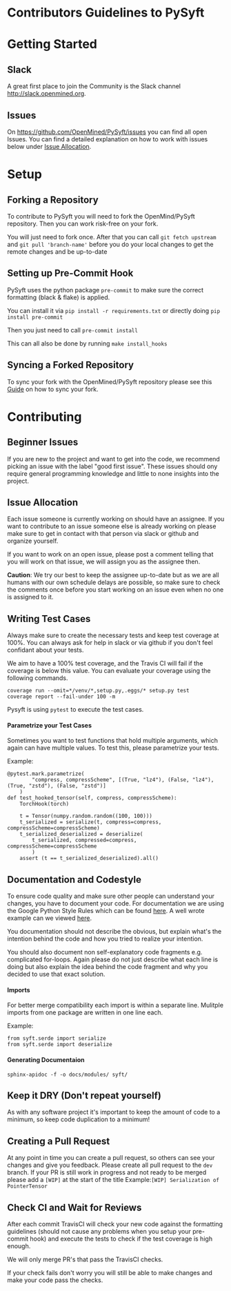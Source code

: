 # Contributors Guidelines to PySyft

# Getting Started

## Slack
A great first place to join the Community is the Slack channel http://slack.openmined.org.

## Issues
On https://github.com/OpenMined/PySyft/issues you can find all open Issues. You can find a detailed explanation on how to work with issues below under [Issue Allocation](#Issue-Allocation).


# Setup

## Forking a Repository
To contribute to PySyft you will need to fork the OpenMind/PySyft repository.
Then you can work risk-free on your fork.

You will just need to fork once. After that you can call `git fetch upstream` and `git pull 'branch-name'` before you do your local changes to get the remote changes and be up-to-date


## Setting up Pre-Commit Hook
PySyft uses the python package `pre-commit` to make sure the correct formatting (black & flake) is applied.

You can install it via `pip install -r requirements.txt` or directly doing `pip install pre-commit`

Then you just need to call `pre-commit install`

This can all also be done by running `make install_hooks`

## Syncing a Forked Repository
To sync your fork with the OpenMined/PySyft repository please see this [Guide](https://help.github.com/articles/syncing-a-fork/) on how to sync your fork.

# Contributing

## Beginner Issues
If you are new to the project and want to get into the code, we recommend picking an issue with the label "good first issue". These issues should ony require general programming knowledge and little to none insights into the project.

## Issue Allocation
Each issue someone is currently working on should have an assignee. If you want to contribute to an issue someone else is already working on please make sure to get in contact with that person via slack or github and organize yourself.

If you want to work on an open issue, please post a comment telling that you will work on that issue, we will assign you as the assignee then.

**Caution**: We try our best to keep the assignee up-to-date but as we are all humans with our own schedule delays are possible, so make sure to check the comments once before you start working on an issue even when no one is assigned to it.


## Writing Test Cases
Always make sure to create the necessary tests and keep test coverage at 100%. You can always ask for help in slack or via github if you don't feel confidant about your tests.

We aim to have a 100% test coverage, and the Travis CI will fail if the coverage is below this value. You can evaluate your coverage using the following commands.
```
coverage run --omit=*/venv/*,setup.py,.eggs/* setup.py test
coverage report --fail-under 100 -m
```

Pysyft is using `pytest` to execute the test cases.

#### Parametrize your Test Cases
Sometimes you want to test functions that hold multiple arguments, which again can have multiple values. To test this, please parametrize your tests.

Example:
```
@pytest.mark.parametrize(
        "compress, compressScheme", [(True, "lz4"), (False, "lz4"), (True, "zstd"), (False, "zstd")]
    )
def test_hooked_tensor(self, compress, compressScheme):
    TorchHook(torch)

    t = Tensor(numpy.random.random((100, 100)))
    t_serialized = serialize(t, compress=compress, compressScheme=compressScheme)
    t_serialized_deserialized = deserialize(
        t_serialized, compressed=compress, compressScheme=compressScheme
        )
    assert (t == t_serialized_deserialized).all()
```

## Documentation and Codestyle
To ensure code quality and make sure other people can understand your changes, you have to document your code. For documentation we are using the Google Python Style Rules which can be found [here](https://github.com/google/styleguide/blob/gh-pages/pyguide.md). A well wrote example can we viewed [here](https://sphinxcontrib-napoleon.readthedocs.io/en/latest/example_google.html).

You documentation should not describe the obvious, but explain what's the intention behind the code and how you tried to realize your intention.

You should also document non self-explanatory code fragments e.g. complicated for-loops. Again please do not just describe what each line is doing but also explain the idea behind the code fragment and why you decided to use that exact solution.

#### Imports
For better merge compatibility each import is within a separate line. Mulitple imports from one package are written in one line each.

Example:
```
from syft.serde import serialize
from syft.serde import deserialize
```

#### Generating Documentaion
```
sphinx-apidoc -f -o docs/modules/ syft/
```

## Keep it DRY (Don't repeat yourself)
As with any software project it's important to keep the amount of code to a minimum, so keep code duplication to a minimum!


## Creating a Pull Request
At any point in time you can create a pull request, so others can see your changes and give you feedback.
Please create all pull request to the `dev` branch.
If your PR is still work in progress and not ready to be merged please add a `[WIP]` at the start of the title
Example:`[WIP] Serialization of PointerTensor`


## Check CI and Wait for Reviews
After each commit TravisCI will check your new code against the formatting guidelines (should not cause any problems when you setup your pre-commit hook) and execute the tests to check if the test coverage is high enough.

We will only merge PR's that pass the TravisCI checks.

If your check fails don't worry you will still be able to make changes and make your code pass the checks.
